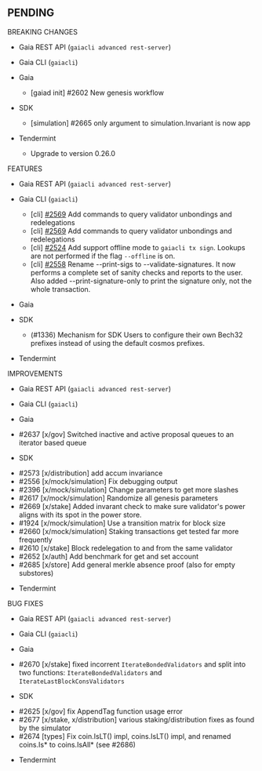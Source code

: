 ## PENDING

BREAKING CHANGES

* Gaia REST API (`gaiacli advanced rest-server`)

* Gaia CLI  (`gaiacli`)

* Gaia
  * [gaiad init] \#2602 New genesis workflow

* SDK
  * [simulation] \#2665 only argument to simulation.Invariant is now app

* Tendermint
  * Upgrade to version 0.26.0

FEATURES

* Gaia REST API (`gaiacli advanced rest-server`)

* Gaia CLI  (`gaiacli`)
    * [cli] [\#2569](https://github.com/cosmos/cosmos-sdk/pull/2569) Add commands to query validator unbondings and redelegations
    * [cli] [\#2569](https://github.com/cosmos/cosmos-sdk/pull/2569) Add commands to query validator unbondings and redelegations
    * [cli] [\#2524](https://github.com/cosmos/cosmos-sdk/issues/2524) Add support offline mode to `gaiacli tx sign`. Lookups are not performed if the flag `--offline` is on.
    * [cli] [\#2558](https://github.com/cosmos/cosmos-sdk/issues/2558) Rename --print-sigs to --validate-signatures. It now performs a complete set of sanity checks and reports to the user. Also added --print-signature-only to print the signature only, not the whole transaction.

* Gaia

* SDK
    * (#1336) Mechanism for SDK Users to configure their own Bech32 prefixes instead of using the default cosmos prefixes.

* Tendermint


IMPROVEMENTS

* Gaia REST API (`gaiacli advanced rest-server`)

* Gaia CLI  (`gaiacli`)

* Gaia
 - #2637 [x/gov] Switched inactive and active proposal queues to an iterator based queue

* SDK
 - \#2573 [x/distribution] add accum invariance
 - \#2556 [x/mock/simulation] Fix debugging output
 - \#2396 [x/mock/simulation] Change parameters to get more slashes
 - \#2617 [x/mock/simulation] Randomize all genesis parameters
 - \#2669 [x/stake] Added invarant check to make sure validator's power aligns with its spot in the power store.
 - \#1924 [x/mock/simulation] Use a transition matrix for block size
 - \#2660 [x/mock/simulation] Staking transactions get tested far more frequently
 - \#2610 [x/stake] Block redelegation to and from the same validator
 - \#2652 [x/auth] Add benchmark for get and set account
 - \#2685 [x/store] Add general merkle absence proof (also for empty substores)

* Tendermint


BUG FIXES

* Gaia REST API (`gaiacli advanced rest-server`)

* Gaia CLI  (`gaiacli`)

* Gaia
 - \#2670 [x/stake] fixed incorrent `IterateBondedValidators` and split into two functions: `IterateBondedValidators` and `IterateLastBlockConsValidators`

* SDK
 - \#2625 [x/gov] fix AppendTag function usage error
 - \#2677 [x/stake, x/distribution] various staking/distribution fixes as found by the simulator
 - \#2674 [types] Fix coin.IsLT() impl, coins.IsLT() impl, and renamed coins.Is\* to coins.IsAll\* (see \#2686)

* Tendermint
